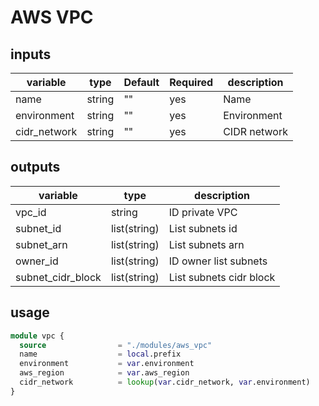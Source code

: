# AWS VPC

## inputs

| variable     | type   | Default | Required | description  |
| ------------ | ------ | ------- | -------- | ------------ |
| name         | string | ""      | yes      | Name         |
| environment  | string | ""      | yes      | Environment  |
| cidr_network | string | ""      | yes      | CIDR network |

## outputs

| variable          | type         | description             |
| ----------------- | ------------ | ----------------------- |
| vpc_id            | string       | ID private VPC          |
| subnet_id         | list(string) | List subnets id         |
| subnet_arn        | list(string) | List subnets arn        |
| owner_id          | list(string) | ID owner list subnets   |
| subnet_cidr_block | list(string) | List subnets cidr block |

## usage

```terraform
module vpc {
  source                = "./modules/aws_vpc"
  name                  = local.prefix
  environment           = var.environment
  aws_region            = var.aws_region
  cidr_network          = lookup(var.cidr_network, var.environment)
}
```
